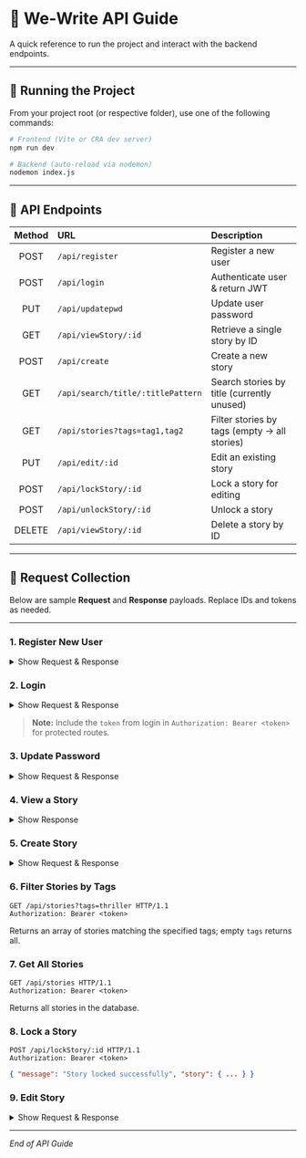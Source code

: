 # 📖 We‑Write API Guide

A quick reference to run the project and interact with the backend endpoints.

---

## 🚀 Running the Project

From your project root (or respective folder), use one of the following commands:

```bash
# Frontend (Vite or CRA dev server)
npm run dev

# Backend (auto‑reload via nodemon)
nodemon index.js
```

---

## 📡 API Endpoints

| Method | URL                                                     | Description                                      |
| :----: | :------------------------------------------------------ | :----------------------------------------------- |
| POST   | `/api/register`                                         | Register a new user                              |
| POST   | `/api/login`                                            | Authenticate user & return JWT                   |
| PUT    | `/api/updatepwd`                                        | Update user password                             |
| GET    | `/api/viewStory/:id`                                    | Retrieve a single story by ID                    |
| POST   | `/api/create`                                           | Create a new story                               |
| GET    | `/api/search/title/:titlePattern`                       | Search stories by title (currently unused)       |
| GET    | `/api/stories?tags=tag1,tag2`                          | Filter stories by tags (empty → all stories)     |
| PUT    | `/api/edit/:id`                                         | Edit an existing story                           |
| POST   | `/api/lockStory/:id`                                    | Lock a story for editing                         |
| POST   | `/api/unlockStory/:id`                                  | Unlock a story                                   |
| DELETE | `/api/viewStory/:id`                                    | Delete a story by ID                             |

---

## 📝 Request Collection

Below are sample **Request** and **Response** payloads. Replace IDs and tokens as needed.

---

### 1. Register New User

<details>
<summary>Show Request & Response</summary>

```http
POST /api/register HTTP/1.1
Content-Type: application/json

{
  "name": "TestUser",
  "email": "test@gmail.com",
  "password": "password"
}
```

```json
{
  "msg": "User registered successfully!",
  "user": {
    "id": "67ee9ccc84a1f8236bf3c98b",
    "name": "TestUser",
    "email": "test@gmail.com"
  }
}
```

</details>

### 2. Login

<details>
<summary>Show Request & Response</summary>

```http
POST /api/login HTTP/1.1
Content-Type: application/json

{
  "email": "test@gmail.com",
  "password": "password"
}
```

```json
{
  "msg": "Login successful!",
  "token": "<JWT_TOKEN_HERE>",
  "user": {
    "id": "67eaaff8ffe51028aed23ef1",
    "name": "TestUser",
    "email": "test@gmail.com"
  }
}
```

</details>

> **Note:** Include the `token` from login in `Authorization: Bearer <token>` for protected routes.

### 3. Update Password

<details>
<summary>Show Request & Response</summary>

```http
PUT /api/updatepwd HTTP/1.1
Content-Type: application/json
Authorization: Bearer <token>

{
  "name": "TestUser",
  "email": "test@gmail.com",
  "oldPassword": "123",
  "newPassword": "1234"
}
```

```json
{ "msg": "Password updated successfully!" }
```

</details>

### 4. View a Story

<details>
<summary>Show Response</summary>

```http
GET /api/viewStory/67f2fcdbf808f886ebe9c025 HTTP/1.1
Authorization: Bearer <token>
```

```json
{
  "message": "Story retrieved successfully",
  "story": { ... },
  "log":   { ... }
}
```

</details>

### 5. Create Story

<details>
<summary>Show Request & Response</summary>

```http
POST /api/create HTTP/1.1
Content-Type: application/json
Authorization: Bearer <token>

{
  "title": "Echoes of the Timekeeper",
  "tags": ["science fiction","time travel","mystery"],
  "authorId": "60c72b2f5f1b2c6d88f8e8b7",
  "snapshots": [{
    "heading": "The Broken Watch",
    "content": "When Leo found the antique pocket watch...",
    "imageName": "watch.jpg"
  }]
}
```

```json
{
  "msg": "Story created successfully!",
  "story": { ... },
  "log":   { ... }
}
```

</details>

### 6. Filter Stories by Tags

```
GET /api/stories?tags=thriller HTTP/1.1
Authorization: Bearer <token>
```

Returns an array of stories matching the specified tags; empty `tags` returns all.

### 7. Get All Stories

```
GET /api/stories HTTP/1.1
Authorization: Bearer <token>
```

Returns all stories in the database.

### 8. Lock a Story

```
POST /api/lockStory/:id HTTP/1.1
Authorization: Bearer <token>
```

```json
{ "message": "Story locked successfully", "story": { ... } }
```

### 9. Edit Story

<details>
<summary>Show Request & Response</summary>

```http
PUT /api/edit/:id HTTP/1.1
Content-Type: application/json
Authorization: Bearer <token>

{ /* updated story payload */ }
```

```json
{ "message": "Story updated successfully and log entered", "story": { ... }, "log": { ... } }
```

</details>

---

*End of API Guide*

